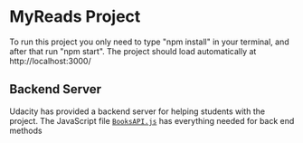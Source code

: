 ﻿# MyReads Project

To run this project you only need to type "npm install" in your terminal, and after that run "npm start". The project should load automatically at http://localhost:3000/

## Backend Server

Udacity has provided a backend server for helping students with the project. The JavaScript file [`BooksAPI.js`](src/BooksAPI.js) has everything needed for back end methods

